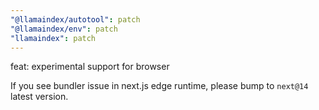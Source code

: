 ```yaml
---
"@llamaindex/autotool": patch
"@llamaindex/env": patch
"llamaindex": patch
---
```


feat: experimental support for browser

If you see bundler issue in next.js edge runtime, please bump to `next@14` latest version.
